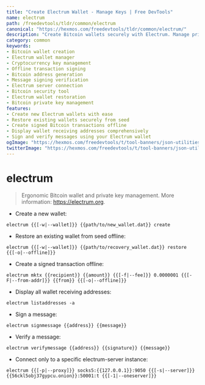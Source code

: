 ```yaml
---
title: "Create Electrum Wallet - Manage Keys | Free DevTools"
name: electrum
path: /freedevtools/tldr/common/electrum
canonical: "https://hexmos.com/freedevtools/tldr/common/electrum/"
description: "Create Bitcoin wallets securely with Electrum. Manage private keys, sign transactions offline, and verify messages. Free online tool, no registration required."
category: common
keywords:
- Bitcoin wallet creation
- Electrum wallet manager
- Cryptocurrency key management
- Offline transaction signing
- Bitcoin address generation
- Message signing verification
- Electrum server connection
- Bitcoin security tool
- Electrum wallet restoration
- Bitcoin private key management
features:
- Create new Electrum wallets with ease
- Restore existing wallets securely from seed
- Create signed Bitcoin transactions offline
- Display wallet receiving addresses comprehensively
- Sign and verify messages using your Electrum wallet
ogImage: "https://hexmos.com/freedevtools/t/tool-banners/json-utilities-banner.png"
twitterImage: "https://hexmos.com/freedevtools/t/tool-banners/json-utilities-banner.png"
---
```


# electrum

> Ergonomic Bitcoin wallet and private key management.
> More information: <https://electrum.org>.

- Create a new wallet:

`electrum {{[-w|--wallet]}} {{path/to/new_wallet.dat}} create`

- Restore an existing wallet from seed offline:

`electrum {{[-w|--wallet]}} {{path/to/recovery_wallet.dat}} restore {{[-o|--offline]}}`

- Create a signed transaction offline:

`electrum mktx {{recipient}} {{amount}} {{[-f|--fee]}} 0.0000001 {{[-F|--from-addr]}} {{from}} {{[-o|--offline]}}`

- Display all wallet receiving addresses:

`electrum listaddresses -a`

- Sign a message:

`electrum signmessage {{address}} {{message}}`

- Verify a message:

`electrum verifymessage {{address}} {{signature}} {{message}}`

- Connect only to a specific electrum-server instance:

`electrum {{[-p|--proxy]}} socks5:{{127.0.0.1}}:9050 {{[-s|--server]}} {{56ckl5obj37gypcu.onion}}:50001:t {{[-1|--oneserver]}}`
